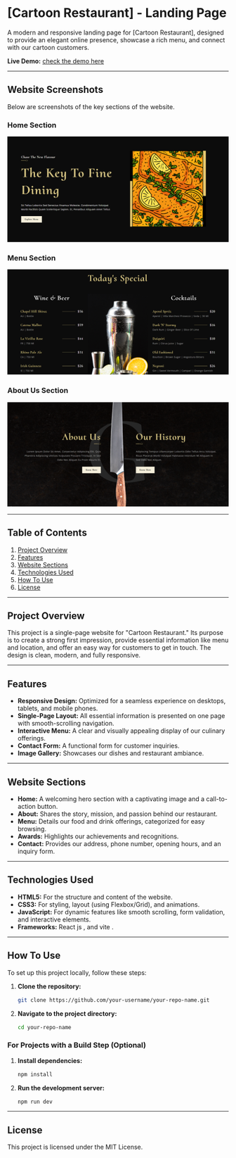 # [Cartoon Restaurant] - Landing Page

A modern and responsive landing page for [Cartoon Restaurant], designed to provide an elegant online presence, showcase a rich menu, and connect with our cartoon customers.

**Live Demo:** [check the demo here](https://kabashi1999.github.io/Cartoon-Restaurant/)

---

## Website Screenshots

Below are screenshots of the key sections of the website.

### Home Section

![Home Section Screenshot](./src/assets/screenshots/1.png)

### Menu Section

![Menu Section Screenshot](./src/assets/screenshots/3.png)

### About Us Section

![About Us Screenshot](./src/assets/screenshots/2.png)

---

## Table of Contents

1. [Project Overview](#project-overview)
2. [Features](#features)
3. [Website Sections](#website-sections)
4. [Technologies Used](#technologies-used)
5. [How To Use](#how-to-use)
6. [License](#license)

---

## Project Overview

This project is a single-page website for "Cartoon Restaurant." Its purpose is to create a strong first impression, provide essential information like menu and location, and offer an easy way for customers to get in touch. The design is clean, modern, and fully responsive.

---

## Features

- **Responsive Design:** Optimized for a seamless experience on desktops, tablets, and mobile phones.
- **Single-Page Layout:** All essential information is presented on one page with smooth-scrolling navigation.
- **Interactive Menu:** A clear and visually appealing display of our culinary offerings.
- **Contact Form:** A functional form for customer inquiries.
- **Image Gallery:** Showcases our dishes and restaurant ambiance.

---

## Website Sections

- **Home:** A welcoming hero section with a captivating image and a call-to-action button.
- **About:** Shares the story, mission, and passion behind our restaurant.
- **Menu:** Details our food and drink offerings, categorized for easy browsing.
- **Awards:** Highlights our achievements and recognitions.
- **Contact:** Provides our address, phone number, opening hours, and an inquiry form.

---

## Technologies Used

- **HTML5:** For the structure and content of the website.
- **CSS3:** For styling, layout (using Flexbox/Grid), and animations.
- **JavaScript:** For dynamic features like smooth scrolling, form validation, and interactive elements.
- **Frameworks:** React js , and vite .

---

## How To Use

To set up this project locally, follow these steps:

1. **Clone the repository:**

   ```sh
   git clone https://github.com/your-username/your-repo-name.git
   ```

2. **Navigate to the project directory:**

   ```sh
   cd your-repo-name
   ```

### For Projects with a Build Step (Optional)

1. **Install dependencies:**

   ```sh
   npm install
   ```

2. **Run the development server:**

   ```sh
   npm run dev
   ```

---

## License

This project is licensed under the MIT License.
